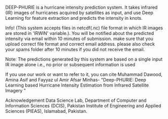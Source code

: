 DEEP-PHURIE is a hurricane intensity prediction system. It takes infrared (IR) images of hurricanes acquired by satellites as input, and use Deep Learning for feature extraction and predicts the intensity in knots.

Info! (This system accepts files in netcdf(.nc) file format in which IR images are stored in 'IRWIN' variable.). You will be notified about the predicted intensity via email within 10 minutes of submission. make sure that you upload correct file format and correct email address. please also check your spams folder after 10 minutes if you did not receive the email.

Note: The predictions generated by this system are based on a single input IR image alone i.e., no prior or subsequent information is used

If you use our work or want to refer to it, you can cite Muhammad Dawood, Amina Asif and Fayyaz ul Amir Afsar Minhas- "Deep-PHURIE: Deep Learning based Hurricane Intensity Estimation from Infrared Satellite Imagery "

 Acknowledgement
 Data Science Lab, Department of Computer and Information Sciences (DCIS), Pakistan Institute of Engineering and Applied Sciences (PIEAS), Islamabad, Pakistan.
